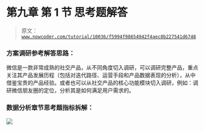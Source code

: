 # 第九章 第 1 节 思考题解答

> 原文：[`www.nowcoder.com/tutorial/10036/f5994f98654942f4aec8b227541d6748`](https://www.nowcoder.com/tutorial/10036/f5994f98654942f4aec8b227541d6748)

### **方案调研参考解答思路：**

微信是一款非常成熟的社交产品，从不同角度切入调研，可以调研完整产品，重点关注其产品发展历程（包括对迭代路径、运营手段和产品数据表现的分析），从中借鉴宝贵的产品经验。或者也可以从社交产品的核心功能模块切入调研，例如：调研微信朋友圈的定位，分析其是如何满足用户需求的。

### **数据分析章节思考题指标拆解：**

![](img/39908b2064779f8129221cc94a75a4db.png)